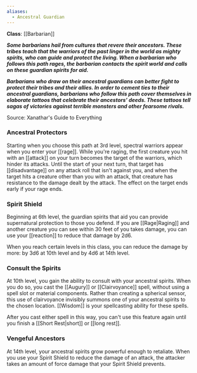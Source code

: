 ```yaml
---
aliases:
  - Ancestral Guardian
---
```

**Class**: [[Barbarian]] 

**_Some barbarians hail from cultures that revere their ancestors. These tribes teach that the warriors of the past linger in the world as mighty spirits, who can guide and protect the living. When a barbarian who follows this path rages, the barbarian contacts the spirit world and calls on these guardian spirits for aid._**

**_Barbarians who draw on their ancestral guardians can better fight to protect their tribes and their allies. In order to cement ties to their ancestral guardians, barbarians who follow this path cover themselves in elaborate tattoos that celebrate their ancestors’ deeds. These tattoos tell sagas of victories against terrible monsters and other fearsome rivals._**

Source: Xanathar's Guide to Everything

### Ancestral Protectors

Starting when you choose this path at 3rd level, spectral warriors appear when you enter your [[rage]]. While you're raging, the first creature you hit with an [[attack]] on your turn becomes the target of the warriors, which hinder its attacks. Until the start of your next turn, that target has [[disadvantage]] on any attack roll that isn't against you, and when the target hits a creature other than you with an attack, that creature has resistance to the damage dealt by the attack. The effect on the target ends early if your rage ends.

### Spirit Shield

Beginning at 6th level, the guardian spirits that aid you can provide supernatural protection to those you defend. If you are [[Rage|Raging]] and another creature you can see within 30 feet of you takes damage, you can use your [[reaction]] to reduce that damage by 2d6.

When you reach certain levels in this class, you can reduce the damage by more: by 3d6 at 10th level and by 4d6 at 14th level.

### Consult the Spirits

At 10th level, you gain the ability to consult with your ancestral spirits. When you do so, you cast the [[Augury]] or [[Clairvoyance]] spell, without using a spell slot or material components. Rather than creating a spherical sensor, this use of clairvoyance invisibly summons one of your ancestral spirits to the chosen location. [[Wisdom]] is your spellcasting ability for these spells.

After you cast either spell in this way, you can't use this feature again until you finish a [[Short Rest|short]] or [[long rest]].

### Vengeful Ancestors

At 14th level, your ancestral spirits grow powerful enough to retaliate. When you use your Spirit Shield to reduce the damage of an attack, the attacker takes an amount of force damage that your Spirit Shield prevents.